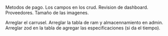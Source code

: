 Metodos de pago.
Los campos en los crud.
Revision de dashboard.
Proveedores.
Tamaño de las imagenes.

Arreglar el carrusel.
Arreglar la tabla de ram y almacennamiento en admin.
Arreglar zod en la tabla de agregar las especificaciones (si da el tiempo).